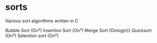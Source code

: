 # sorts
Various sort algorithms written in C

Bubble Sort (On²)
Insertion Sort (On²)
Merge Sort (Onlog(n))
Quicksort (On²)
Selection sort (On²)
